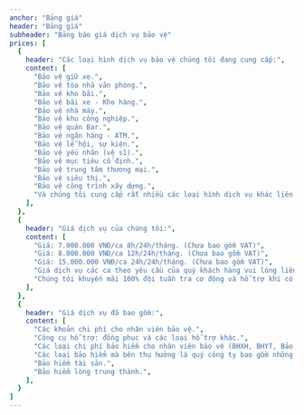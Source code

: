 ```yaml
---
anchor: "Bảng giá"
header: "Bảng giá"
subheader: "Bảng báo giá dịch vụ bảo vệ"
prices: [
  {
    header: "Các loại hình dịch vụ bảo vệ chúng tôi đang cung cấp:",
    content: [
      "Bảo vệ giữ xe.", 
      "Bảo vệ tòa nhà văn phòng.", 
      "Bảo vệ kho bãi.",
      "Bảo vệ bãi xe - Kho hàng.",
      "Bảo vệ nhà máy.",
      "Bảo vệ khu công nghiệp.",
      "Bảo vệ quán Bar.",
      "Bảo vệ ngân hàng - ATM.",
      "Bảo vệ lễ hội, sự kiện.",
      "Bảo vệ yếu nhân (vệ sĩ).",
      "Bảo vệ mục tiêu cố định.",
      "Bảo vệ trung tâm thương mại.",
      "Bảo vệ siêu thị.",
      "Bảo vệ công trình xây dựng.",
      "Và chúng tôi cung cấp rất nhiều các loại hình dịch vụ khác liên quan đến dịch vụ bảo vệ - vệ sĩ",
    ],
  },
  {
    header: "Giá dịch vụ của chúng tôi:",
    content: [
      "Giá: 7.000.000 VNĐ/ca 8h/24h/tháng. (Chưa bao gồm VAT)", 
      "Giá: 8.000.000 VNĐ/ca 12h/24h/tháng. (Chưa bao gồm VAT)",
      "Giá: 15.000.000 VNĐ/ca 24h/24h/tháng. (Chưa bao gồm VAT)",
      "Giá dịch vụ các ca theo yêu cầu của quý khách hàng vui lòng liên hệ trực tiếp cho chúng tôi để được tư vấn chi tiết hơn.",
      "Chúng tôi khuyến mãi 100% đội tuần tra cơ động và hỗ trợ khi có sự cố tại mục tiêu gồm có: Đội phản ứng nhanh, Đội điều lệnh. (Sẽ hỗ trợ sau 15 phút khi nhận được thông tin cần hỗ trợ.)",
    ],
  },
  {
    header: "Giá dịch vụ đã bao gồm:",
    content: [
      "Các khoản chi phí cho nhân viên bảo vệ.", 
      "Công cụ hỗ trợ: đồng phục và các loại hỗ trợ khác.",
      "Các loại chi phí bảo hiểm cho nhân viên bảo vệ (BHXH, BHYT, Bảo hiểm tai nạn, phẫu thuật...).",
      "Các loại bảo hiểm mà bên thụ hưởng là quý công ty bao gồm những loại bảo hiểm sau:",
      "Bảo hiểm tài sản.",
      "Bảo hiểm lòng trung thành.",
    ],
  }
]
---
```

